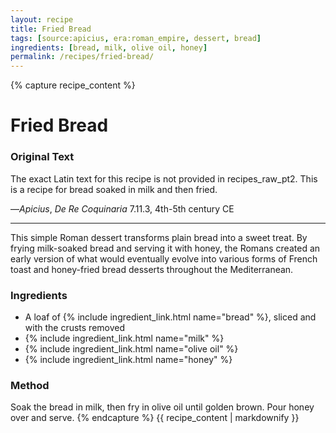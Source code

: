 ```yaml
---
layout: recipe
title: Fried Bread
tags: [source:apicius, era:roman_empire, dessert, bread]
ingredients: [bread, milk, olive oil, honey]
permalink: /recipes/fried-bread/
---
```


{% capture recipe_content %}
# Fried Bread

### Original Text
The exact Latin text for this recipe is not provided in recipes_raw_pt2. This is a recipe for bread soaked in milk and then fried.

—*Apicius*, *De Re Coquinaria* 7.11.3, 4th-5th century CE

___

This simple Roman dessert transforms plain bread into a sweet treat. By frying milk-soaked bread and serving it with honey, the Romans created an early version of what would eventually evolve into various forms of French toast and honey-fried bread desserts throughout the Mediterranean.

### Ingredients
- A loaf of {% include ingredient_link.html name="bread" %}, sliced and with the crusts removed  
- {% include ingredient_link.html name="milk" %}  
- {% include ingredient_link.html name="olive oil" %}  
- {% include ingredient_link.html name="honey" %}

### Method
Soak the bread in milk, then fry in olive oil until golden brown. Pour honey over and serve.
{% endcapture %}
{{ recipe_content | markdownify }}